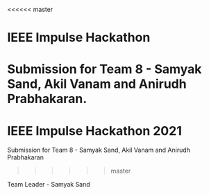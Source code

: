 <<<<<< master
# IEEE Impulse Hackathon 
Submission for Team 8 - Samyak Sand, Akil Vanam and Anirudh Prabhakaran.
=======
# IEEE Impulse Hackathon 2021
Submission for Team 8 - Samyak Sand, Akil Vanam and Anirudh Prabhakaran 		
>>>>>> master

Team Leader - Samyak Sand
